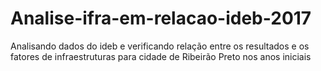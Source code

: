 # Analise-ifra-em-relacao-ideb-2017
Analisando dados do ideb e verificando relação entre os resultados e os fatores de infraestruturas para cidade de Ribeirão Preto nos anos iniciais 
